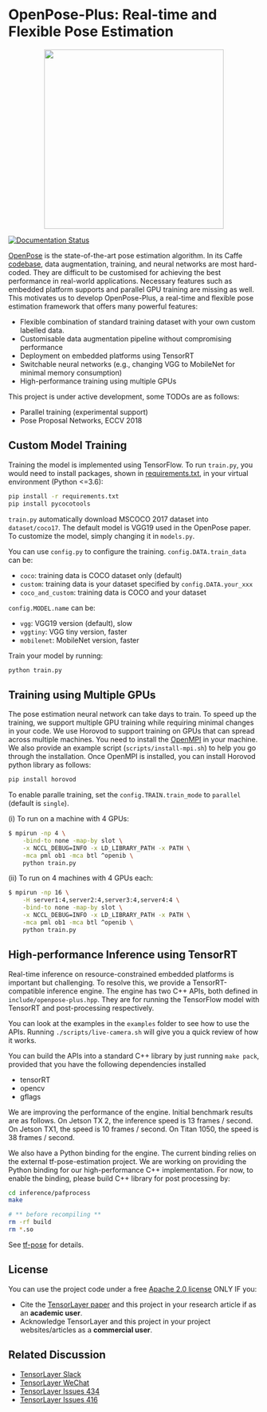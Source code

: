 # OpenPose-Plus: Real-time and Flexible Pose Estimation

</a>
<p align="center">
    <img src="https://github.com/CMU-Perceptual-Computing-Lab/openpose/blob/master/doc/media/dance_foot.gif?raw=true", width="360">
</p>

[![Documentation Status](https://readthedocs.org/projects/openpose-plus/badge/?version=latest)](https://openpose-plus.readthedocs.io/en/latest/?badge=latest)

[OpenPose](https://github.com/CMU-Perceptual-Computing-Lab/openpose) is the state-of-the-art pose estimation algorithm.
In its Caffe [codebase](https://github.com/ZheC/Realtime_Multi-Person_Pose_Estimation),
data augmentation, training, and neural networks are most hard-coded. They are difficult
to be customised for achieving the best performance in real-world applications.
Necessary features such as embedded platform supports and parallel GPU training are missing as well.
This motivates us to develop OpenPose-Plus, a real-time and flexible pose estimation framework that offers many powerful features:
- Flexible combination of standard training dataset with your own custom labelled data.
- Customisable data augmentation pipeline without compromising performance
- Deployment on embedded platforms using TensorRT
- Switchable neural networks (e.g., changing VGG to MobileNet for minimal memory consumption)
- High-performance training using multiple GPUs

This project is under active development, some TODOs are as follows:
- Parallel training (experimental support)
- Pose Proposal Networks, ECCV 2018

## Custom Model Training

Training the model is implemented using TensorFlow. To run `train.py`, you would need to install packages, shown
in [requirements.txt](https://github.com/tensorlayer/openpose-plus/blob/master/requirements.txt), in your virtual environment (Python <=3.6):

```bash
pip install -r requirements.txt
pip install pycocotools
```

`train.py` automatically download MSCOCO 2017 dataset into `dataset/coco17`.
The default model is VGG19 used in the OpenPose paper.
To customize the model, simply changing it in `models.py`.

You can use `config.py` to configure the training. `config.DATA.train_data` can be:
* `coco`: training data is COCO dataset only (default)
* `custom`: training data is your dataset specified by `config.DATA.your_xxx`
* `coco_and_custom`: training data is COCO and your dataset

`config.MODEL.name` can be:
* `vgg`: VGG19 version (default), slow
* `vggtiny`: VGG tiny version, faster
* `mobilenet`: MobileNet version, faster

Train your model by running:

```bash
python train.py
```

## Training using Multiple GPUs

The pose estimation neural network can take days to train.
To speed up the training, we support multiple GPU training while requiring
minimal changes in your code. We use Horovod to support training on GPUs that can spread across multiple machines. 
You need to install the [OpenMPI](https://www.open-mpi.org/) in your machine.
We also provide an example script (`scripts/install-mpi.sh`) to help you go through the installation. 
Once OpenMPI is installed, you can install Horovod python library as follows:

```bash
pip install horovod
```

To enable paralle training, set the `config.TRAIN.train_mode` to `parallel` (default is `single`).

(i) To run on a machine with 4 GPUs:

```bash
$ mpirun -np 4 \
    -bind-to none -map-by slot \
    -x NCCL_DEBUG=INFO -x LD_LIBRARY_PATH -x PATH \
    -mca pml ob1 -mca btl ^openib \
    python train.py
```

(ii) To run on 4 machines with 4 GPUs each:

```bash
$ mpirun -np 16 \
    -H server1:4,server2:4,server3:4,server4:4 \
    -bind-to none -map-by slot \
    -x NCCL_DEBUG=INFO -x LD_LIBRARY_PATH -x PATH \
    -mca pml ob1 -mca btl ^openib \
    python train.py
```


## High-performance Inference using TensorRT

Real-time inference on resource-constrained embedded platforms
is important but challenging. To resolve this, we provide a TensorRT-compatible inference engine. 
The engine has two C++ APIs, both defined in `include/openpose-plus.hpp`.
They are for running the TensorFlow model with TensorRT and post-processing respectively.

You can look at the examples in the `examples` folder to see how to use the APIs.
Running `./scripts/live-camera.sh` will give you a quick review of how it works.

You can build the APIs into a standard C++ library by just running `make pack`, provided that you have the following dependencies installed

  - tensorRT
  - opencv
  - gflags

We are improving the performance of the engine. 
Initial benchmark results are as follows.
On Jetson TX 2, the inference speed is 13 frames / second. On Jetson TX1, the 
speed is 10 frames / second. On Titan 1050, the 
speed is 38 frames / second.

We also have a Python binding for the engine. The current binding relies on
the external tf-pose-estimation project. We are working on providing the Python binding for our high-performance
C++ implementation. For now, to enable the binding, please build C++ library for post processing by:

```bash
cd inference/pafprocess
make

# ** before recompiling **
rm -rf build
rm *.so
```

See [tf-pose](https://github.com/ildoonet/tf-pose-estimation/tree/master/tf_pose/pafprocess) for details.

<!---
## 5. Inference

In this project, input images are RGB with 0~1.
Runs `train.py`, it will automatically download the default VGG19-based model from [here](https://github.com/tensorlayer/pretrained-models), and use it for inferencing.
The performance of pre-trained model is as follow:


|                  | Speed | AP | xxx |
|------------------|-------|----|-----|
| VGG19            | xx    | xx | xx  |
| Residual Squeeze | xx    | xx | xx  |

- Speed is tested on XXX

- We follow the [data format of official OpenPose](https://github.com/CMU-Perceptual-Computing-Lab/openpose/blob/master/doc/output.md)

To use the pre-trained models

-->


<!--
## 6. Evaluate a model

Runs `eval.py` for inference.


## . Speed up and deployment

For TensorRT float16 (half-float) inferencing, xxx


## 6. Customization

- Model : change `models.py`.
- Data augmentation : change `train.py`
- Train with your own data: ....
    1. prepare your data following MSCOCO format, you need to .
    2. concatenate the list of your own data JSON into ...
-->

## License

You can use the project code under a free [Apache 2.0 license](https://github.com/tensorlayer/tensorlayer/blob/master/LICENSE.rst) ONLY IF you:
- Cite the [TensorLayer paper](https://github.com/tensorlayer/tensorlayer#cite) and this project in your research article if as an **academic user**.
- Acknowledge TensorLayer and this project in your project websites/articles as a **commercial user**.

## Related Discussion

- [TensorLayer Slack](https://join.slack.com/t/tensorlayer/shared_invite/enQtMjUyMjczMzU2Njg4LWI0MWU0MDFkOWY2YjQ4YjVhMzI5M2VlZmE4YTNhNGY1NjZhMzUwMmQ2MTc0YWRjMjQzMjdjMTg2MWQ2ZWJhYzc)
- [TensorLayer WeChat](https://github.com/tensorlayer/tensorlayer-chinese/blob/master/docs/wechat_group.md)
- [TensorLayer Issues 434](https://github.com/tensorlayer/tensorlayer/issues/434)
- [TensorLayer Issues 416](https://github.com/tensorlayer/tensorlayer/issues/416)

<!--
## Paper's Model

- [Default MPII](https://github.com/ZheC/Realtime_Multi-Person_Pose_Estimation/blob/master/model/_trained_MPI/pose_deploy.prototxt)
- [Default COCO model](https://github.com/ZheC/Realtime_Multi-Person_Pose_Estimation/blob/master/model/_trained_COCO/pose_deploy.prototxt)
- [Visualizing Caffe model](http://ethereon.github.io/netscope/#/editor)
-->
